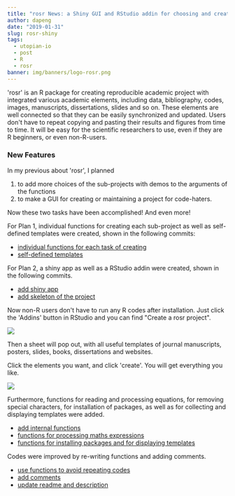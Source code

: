 ```yaml
---
title: "rosr News: a Shiny GUI and RStudio addin for choosing and creating sub-projects"
author: dapeng
date: "2019-01-31"
slug: rosr-shiny
tags: 
  - utopian-io
  - post
  - R
  - rosr
banner: img/banners/logo-rosr.png
---
```


'rosr' is an R package for creating reproducible academic project with integrated various academic elements, including data, bibliography, codes, images, manuscripts, dissertations, slides and so on. These elements are well connected so that they can be easily synchronized and updated. Users don't have to repeat copying and pasting their results and figures from time to time. It will be easy for the scientific researchers to use, even if they are R beginners, or even non-R-users.

<!--more-->


### New Features

In my previous about 'rosr', I planned 

1. to add more choices of the sub-projects with demos  to the arguments of the functions
2. to make a GUI for creating or maintaining a project for code-haters. 

Now these two tasks have been accomplished! And even more!

For Plan 1, individual functions for creating each sub-project as well as self-defined templates were created, shown in the following commits:

- [individual functions for each task of creating](https://github.com/pzhaonet/rosr/commit/78e832f575a7a6e39bc085a98544fd68e8e89bba)
- [self-defined templates](https://github.com/pzhaonet/rosr/commit/1ec6a597a22f1db9dbfd2e921bfab22f1feb90f5)

For Plan 2, a shiny app as well as a RStudio addin were created, shown in the following commits.

- [add shiny app](https://github.com/pzhaonet/rosr/commit/96334625e34f307fa2359231bab8f150f4c1f2e4)
- [add skeleton of the project](https://github.com/pzhaonet/rosr/commit/6f7b26304b099e36190d9c74cb5c18b06aabf2da)


Now non-R users don't have to run any R codes after installation. Just click the 'Addins' button in RStudio and you can find "Create a rosr project". 

![](https://github.com/rbind/pzhao/raw/master/static/img/rosr-addin.png)



Then a sheet will pop out, with all useful templates of journal manuscripts, posters, slides, books, dissertations and websites.

Click the elements you want, and click 'create'. You will get everything you like.

![](https://github.com/rbind/pzhao/raw/master/static/img/rosr-screenshot.png)

Furthermore, functions for reading and processing equations, for removing special characters, for installation of packages, as well as for collecting and displaying templates were added.

- [add internal functions](https://github.com/pzhaonet/rosr/commit/f7136797763fc971e51c885f534bb56bc773d333)
- [functions for processing maths expressions](https://github.com/pzhaonet/rosr/commit/1fec36dd677f84a61421b1c6717c63e33d3656f8)
- [functions for installing packages and for displaying templates](https://github.com/pzhaonet/rosr/commit/3193642c7f175d3a83676c00a85711608878f6d8)

Codes were improved by re-writing functions and adding comments.

- [use functions to avoid repeating codes](https://github.com/pzhaonet/rosr/commit/df08cbc70e97960e9019835f3f38b9c235473e8f)
- [add comments](https://github.com/pzhaonet/rosr/commit/1e5c0b0a58b64c871fa3794b8239934f8c9708a8)
- [update readme and description](https://github.com/pzhaonet/rosr/commit/2f409f782df40a75edd78bbb465f3bd11ba2d732)

